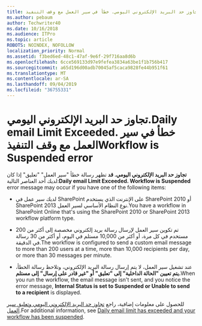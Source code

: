 ```yaml
---
title: تجاوز حد البريد الإلكتروني اليومي. خطأ في سير العمل مع وقف التنفيذ
ms.author: pebaum
author: Techwriter40
ms.date: 10/16/2018
ms.audience: ITPro
ms.topic: article
ROBOTS: NOINDEX, NOFOLLOW
localization_priority: Normal
ms.assetid: f3bed6ed-48c1-47af-9e6f-29f716aa8d6b
ms.openlocfilehash: 6cce569133d97e9fefea3834a63be1f1b756b417
ms.sourcegitcommit: a65d196d00adb70045af5caca9828fe44b951f61
ms.translationtype: MT
ms.contentlocale: ar-SA
ms.lasthandoff: 09/04/2019
ms.locfileid: "36755331"
---
```

# <a name="daily-email-limit-exceeded-workflow-is-suspended-error"></a><span data-ttu-id="06287-103">تجاوز حد البريد الإلكتروني اليومي.</span><span class="sxs-lookup"><span data-stu-id="06287-103">Daily email Limit Exceeded.</span></span> <span data-ttu-id="06287-104">خطأ في سير العمل مع وقف التنفيذ</span><span class="sxs-lookup"><span data-stu-id="06287-104">Workflow is Suspended error</span></span>

 <span data-ttu-id="06287-105">**تجاوز حد البريد الإلكتروني اليومي. قد** تظهر رسالة خطأ "سير العمل" "تعليق" إذا كان لديك أحد العناصر التالية:</span><span class="sxs-lookup"><span data-stu-id="06287-105">**Daily email Limit Exceeded. Workflow is Suspended** error message may occur if you have one of the following items:</span></span> 
  
- <span data-ttu-id="06287-106">لديك سير عمل في SharePoint على الإنترنت الذي يستخدم SharePoint 2010 أو SharePoint 2013 نوع النظام الأساسي لسير العمل.</span><span class="sxs-lookup"><span data-stu-id="06287-106">You have a workflow in SharePoint Online that's using the SharePoint 2010 or SharePoint 2013 workflow platform type.</span></span>
    
- <span data-ttu-id="06287-107">تم تكوين سير العمل لإرسال رسالة بريد إلكتروني مخصصة إلى أكثر من 200 مستخدم في كل مرة، أو أكثر من 10,000 مستلم في اليوم، أو أكثر من 30 رسالة في الدقيقة.</span><span class="sxs-lookup"><span data-stu-id="06287-107">The workflow is configured to send a custom email message to more than 200 users at a time, more than 10,000 recipients per day, or more than 30 messages per minute.</span></span>
    
- <span data-ttu-id="06287-108">عند تشغيل سير العمل، لا يتم إرسال رسالة البريد الإلكتروني، وتلاحظ رسالة الخطأ، **يتم تعيين "الحالة الداخلية" إلى "تعليق" أو "غير قادر على إرسال" إلى مستلم.**</span><span class="sxs-lookup"><span data-stu-id="06287-108">When you run the workflow, the email message isn't sent, and you notice the error message, **Internal Status is set to Suspended or Unable to send to a recipient** is displayed.</span></span> 
    
<span data-ttu-id="06287-109">للحصول على معلومات إضافية، راجع [تجاوز حد البريد الإلكتروني اليومي وتعليق سير العمل](https://go.microsoft.com/fwlink/?Linkid=2031137).</span><span class="sxs-lookup"><span data-stu-id="06287-109">For additional information, see [Daily email limit has exceeded and your workflow has been suspended](https://go.microsoft.com/fwlink/?Linkid=2031137).</span></span>
  
